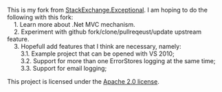 This is my fork from [StackExchange.Exceptional](https://github.com/NickCraver/StackExchange.Exceptional). I am hoping to do the following with this fork:  
&nbsp;&nbsp;&nbsp;&nbsp;1. Learn more about .Net MVC mechanism.  
&nbsp;&nbsp;&nbsp;&nbsp;2. Experiment with github fork/clone/pullreqeust/update upstream feature.  
&nbsp;&nbsp;&nbsp;&nbsp;3. Hopefull add features that I think are necessary, namely:  
&nbsp;&nbsp;&nbsp;&nbsp;&nbsp;&nbsp;&nbsp;&nbsp;3.1. Example project that can be opened with VS 2010;  
&nbsp;&nbsp;&nbsp;&nbsp;&nbsp;&nbsp;&nbsp;&nbsp;3.2. Support for more than one ErrorStores logging at the same time;  
&nbsp;&nbsp;&nbsp;&nbsp;&nbsp;&nbsp;&nbsp;&nbsp;3.3. Support for email logging;  

This project is licensed under the [Apache 2.0 license](http://www.apache.org/licenses/LICENSE-2.0).   